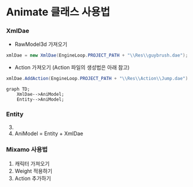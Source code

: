 # Animate 클래스 사용법
### XmlDae 
  - RawModel3d 가져오기
```c#
xmlDae = new XmlDae(EngineLoop.PROJECT_PATH + "\\Res\\guybrush.dae");
```
  - Action 가져오기 (Action 파일의 생성법은 아래 참고)
```c#
xmlDae.AddAction(EngineLoop.PROJECT_PATH + "\\Res\\Action\\Jump.dae")
```

```mermaid
graph TD;
    XmlDae-->AniModel;
    Entity-->AniModel;
```

### Entity
3. 
4. AniModel = Entity + XmlDae

### Mixamo 사용법
1. 캐릭터 가져오기
2. Weight 적용하기
3. Action 추가하기
